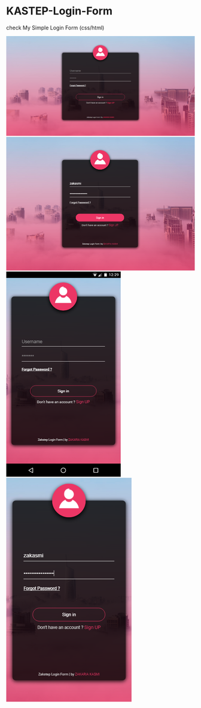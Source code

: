 # KASTEP-Login-Form
check My Simple Login Form (css/html)

![alt text](https://github.com/zakasmi/KASTEP-Login-Form/blob/master/screenshoots/bg1.PNG)
![responsive ](https://github.com/zakasmi/KASTEP-Login-Form/blob/master/screenshoots/bg4.PNG)
![alt text](https://github.com/zakasmi/KASTEP-Login-Form/blob/master/screenshoots/bg2.PNG)
![responsive](https://github.com/zakasmi/KASTEP-Login-Form/blob/master/screenshoots/bg3.PNG)



